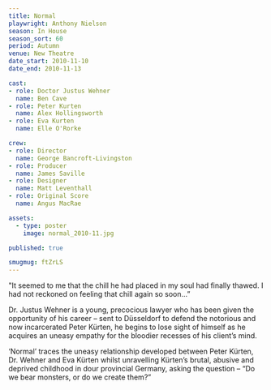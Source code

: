 ```yaml
---
title: Normal
playwright: Anthony Nielson
season: In House
season_sort: 60
period: Autumn
venue: New Theatre
date_start: 2010-11-10
date_end: 2010-11-13

cast:
- role: Doctor Justus Wehner
  name: Ben Cave
- role: Peter Kurten
  name: Alex Hollingsworth
- role: Eva Kurten
  name: Elle O'Rorke

crew:
- role: Director
  name: George Bancroft-Livingston
- role: Producer
  name: James Saville
- role: Designer
  name: Matt Leventhall
- role: Original Score
  name: Angus MacRae

assets:
  - type: poster
    image: normal_2010-11.jpg

published: true

smugmug: ftZrLS
---
```


"It seemed to me that the chill he had placed in my soul had finally thawed. I had not reckoned on feeling that chill again so soon…”

Dr. Justus Wehner is a young, precocious lawyer who has been given the opportunity of his career – sent to Düsseldorf to defend the notorious and now incarcerated Peter Kürten, he begins to lose sight of himself as he acquires an uneasy empathy for the bloodier recesses of his client’s mind.

‘Normal’ traces the uneasy relationship developed between Peter Kürten, Dr. Wehner and Eva Kürten whilst unravelling Kürten’s brutal, abusive and deprived childhood in dour provincial Germany, asking the question – “Do we bear monsters, or do we create them?”
